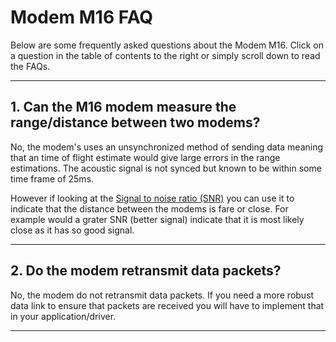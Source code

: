 # Modem M16 FAQ

Below are some frequently asked questions about the Modem M16. Click on a question in the table of contents to the right or simply scroll down to read the FAQs.

---

## 1. Can the M16 modem measure the range/distance between two modems?

No, the modem's uses an unsynchronized method of sending data meaning that an time of flight estimate would give large errors in the range estimations. The acoustic signal is not synced but known to be within some time frame of 25ms. 

However if looking at the [Signal to noise ratio (SNR)](modem-m16-uart-interface.md#packet-structure-of-the-diagnostic-report) you can use it to indicate that the distance between the modems is fare or close. For example would a grater SNR (better signal) indicate that it is most likely close as it has so good signal.  

---

## 2. Do the modem retransmit data packets?

No, the modem do not retransmit data packets. If you need a more robust data link to ensure that packets are received you will have to implement that in your application/driver.  

---